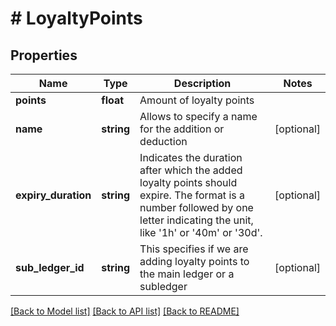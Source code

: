 # # LoyaltyPoints

## Properties

Name | Type | Description | Notes
------------ | ------------- | ------------- | -------------
**points** | **float** | Amount of loyalty points | 
**name** | **string** | Allows to specify a name for the addition or deduction | [optional] 
**expiry_duration** | **string** | Indicates the duration after which the added loyalty points should expire. The format is a number followed by one letter indicating the unit, like &#39;1h&#39; or &#39;40m&#39; or &#39;30d&#39;. | [optional] 
**sub_ledger_id** | **string** | This specifies if we are adding loyalty points to the main ledger or a subledger | [optional] 

[[Back to Model list]](../../README.md#documentation-for-models) [[Back to API list]](../../README.md#documentation-for-api-endpoints) [[Back to README]](../../README.md)


